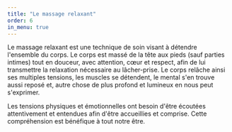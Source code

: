 ```yaml
---
title: "Le massage relaxant"
order: 6
in_menu: true
---
```

Le massage relaxant est une technique de soin visant à détendre l'ensemble du corps.
Le corps est massé de la tête aux pieds (sauf parties intimes) tout en douceur, avec attention, cœur et respect, afin de lui transmettre la relaxation nécessaire au lâcher-prise. Le corps relâche ainsi ses multiples tensions, les muscles se détendent, le mental s'en trouve aussi reposé et, autre chose de plus profond et lumineux en nous peut s'exprimer.

Les tensions physiques et émotionnelles ont besoin d'être écoutées attentivement et entendues afin d'être accueillies et comprise. Cette compréhension est bénéfique à tout notre être. 